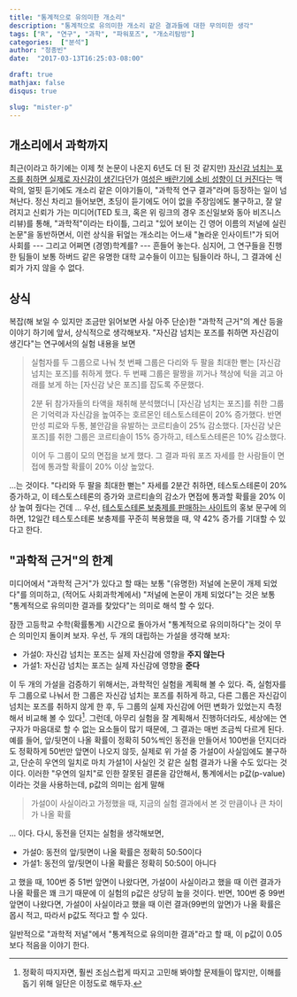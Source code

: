 ```yaml
---
title: "통계적으로 유의미한 개소리"
description: "통계적으로 유의미한 개소리 같은 결과들에 대한 무의미한 생각"
tags: ["R", "연구", "과학", "파워포즈", "개소리탐방"]
categories:  ["분석"]
author: "정종빈"
date:  "2017-03-13T16:25:03-08:00"

draft: true
mathjax: false
disqus: true

slug: "mister-p"
---
```




## 개소리에서 과학까지

최근(이라고 하기에는 이제 첫 논문이 나온지 6년도 더 된 것 같지만) 
[자신감 넘치는 포즈를 취하면 실제로 자신감이 
생긴다](http://news.chosun.com/misaeng/site/data/html_dir/2016/02/04/2016020403851.html)던가
[여성은 배란기에 소비 성향이 더 커진다](https://1boon.kakao.com/dbr/72)는
맥락의, 얼핏 듣기에도 개소리 같은 이야기들이, "과학적 연구 결과"라며 등장하는 
일이 넘쳐난다.
정신 차리고 들어보면, 초딩이 듣기에도 어이 없을 주장임에도 불구하고, 
잘 알려지고 신뢰가 가는 미디어(TED 토크, 혹은 위 링크의 경우 조신일보와 동아 
비즈니스 리뷰)를 통해, "과학적"이라는 타이틀, 그리고 "있어 보이는 긴 영어 이름의 
저널에 실린 논문"을 동반하면서, 이런 상식을 뒤엎는 개소리는 어느새 
"놀라운 인사이트!"가 되어 사회를 --- 그리고 어쩌면 (경영)학계를? --- 흔들어 
놓는다.
심지어, 그 연구들을 진행한 팀들이 보통 하버드 같은 유명한 대학 교수들이 이끄는 
팀들이라 하니, 그 결과에 신뢰가 가지 않을 수 없다. 

## 상식

복잡(해 보일 수 있지만 조금만 읽어보면 사실 아주 단순)한 "과학적 근거"의 계산
등을 이야기 하기에 앞서, 상식적으로 생각해보자. "자신감 넘치는 포즈를 취하면 
자신감이 생긴다"는 연구에서의 실험 내용을 보면

> 실험자를 두 그룹으로 나눠 첫 번째 그룹은 다리와 두 팔을 최대한 뻗는 [자신감 
> 넘치는 포즈]를 취하게 했다. 
> 두 번째 그룹은 팔짱을 끼거나 책상에 턱을 괴고 아래를 보게 하는 [자신감 낮은 
> 포즈]를 잡도록 주문했다. 
>
> 2분 뒤 참가자들의 타액을 채취해 분석했더니 [자신감 넘치는 포즈]를 취한 그룹은
> 기억력과 자신감을 높여주는 호르몬인 테스토스테론이 20% 증가했다.
> 반면 만성 피로와 두통, 불안감을 유발하는 코르티솔이 25% 감소했다.
> [자신감 낮은 포즈]를 취한 그룹은 코르티솔이 15% 증가하고,
> 테스토스테론은 10% 감소했다.
>
> 이어 두 그룹이 모의 면접을 보게 했다.
> 그 결과 파워 포즈 자세를 한 사람들이 면접에 통과할 확률이 20% 이상 높았다.

...는 것이다. "다리와 두 팔을 최대한 뻗는" 자세를 2분간 취하면, 테스토스테론이 
20% 증가하고, 이 테스토스테론의 증가와 코르티솔의 감소가 면접에 통과할 확률을 
20% 이상 높여 줬다는 건데 ... 우선, [테스토스테론 보충제를 판매하는 사이트](https://www.bodybuilding.com/fun/do-testosterone-boosters-really-work.html)의
홍보 문구에 의하면, 12일간 테스토스테론 보충제를 꾸준히 복용했을 때, 약 42% 
증가를 기대할 수 있다고 한다.


## "과학적 근거"의 한계

미디어에서 "과학적 근거"가 있다고 할 때는 보통 "(유명한) 저널에 논문이 개제 
되었다"를 의미하고, (적어도 사회과학계에서) "저널에 논문이 개제 되었다"는 것은
보통 "통계적으로 유의미한 결과를 찾았다"는 의미로 해석 할 수 있다.

잠깐 고등학교 수학(확률통계) 시간으로 돌아가서 "통계적으로 유의미하다"는 것이
무슨 의미인지 돌이켜 보자. 우선, 두 개의 대립하는 가설을 생각해 보자:

- 가설0: 자신감 넘치는 포즈는 실제 자신감에 영향을 **주지 않는다**
- 가설1: 자신감 넘치는 포즈는 실제 자신감에 영향을 **준다**

이 두 개의 가설을 검증하기 위해서는, 과학적인 실험을 계획해 볼 수 있다. 즉, 
실험자를 두 그룹으로 나눠서 한 그룹은 자신감 넘치는 포즈를 취하게 하고, 다른 
그룹은 자신감이 넘치는 포즈를 취하지 않게 한 후, 두 그룹의 실제 자신감에 어떤 
변화가 있었는지 측정해서 비교해 볼 수 있다[^1].
그런데, 아무리 실험을 잘 계획해서 진행하더라도, 세상에는 연구자가 마음대로 할
수 없는 요소들이 많기 때문에, 그 결과는 매번 조금씩 다르게 된다. 예를 들어, 
앞/뒷면이 나올 확률이 정확히 50%씩인 동전을 만들어서 100번을 던지더라도 정확하게 
50번만 앞면이 나오지 않듯, 실제로 위 가설 중 가설0이 사실임에도 불구하고, 단순히 
우연의 일치로 마치 가설1이 사실인 것 같은 실험 결과가 나올 수도 있다는 것이다.
이러한 "우연의 일치"로 인한 잘못된 결론을 감안해서, 통계에서는 
p값(p-value)이라는 것을 사용하는데, p값의 의미는 쉽게 말해

> 가설0이 사실이라고 가정했을 때, 지금의 실험 결과에서 본 것 만큼이나 큰 차이가
> 나올 확률

... 이다. 다시, 동전을 던지는 실험을 생각해보면,

- 가설0: 동전의 앞/뒷면이 나올 확률은 정확히 50:50이다
- 가설1: 동전의 앞/뒷면이 나올 확률은 정확히 50:50이 아니다

고 했을 때, 100번 중 51번 앞면이 나왔다면, 가설0이 사실이라고 했을 때 이런 
결과가 나올 확률은 꽤 크기 때문에 이 실험의 p값은 상당히 높을 것이다. 반면, 
100번 중 99번 앞면이 나왔다면, 가설0이 사실이라고 했을 때 이런 결과(99번의 
앞면)가 나올 확률은 몹시 적고, 따라서 p값도 적다고 할 수 있다.

일반적으로 "과학적 저널"에서 "통계적으로 유의미한 결과"라고 할 때, 이 p값이 0.05 
보다 적음을 이야기 한다.


[^1]: 정확히 따지자면, 훨씬 조심스럽게 따지고 고민해 봐야할 문제들이 많지만, 이해를 돕기 위해 일단은 이정도로 해두자.

